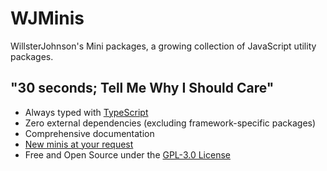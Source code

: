 # WJMinis

WillsterJohnson's Mini packages, a growing collection of JavaScript utility
packages.

## "30 seconds; Tell Me Why I Should Care"

- Always typed with [TypeScript](https://www.typescriptlang.org/)
- Zero external dependencies (excluding framework-specific packages)
- Comprehensive documentation
- [New minis at your request](https://github.com/wjminis/wjminis/issues/new/choose)
- Free and Open Source under the [GPL-3.0 License](./LICENSE)

